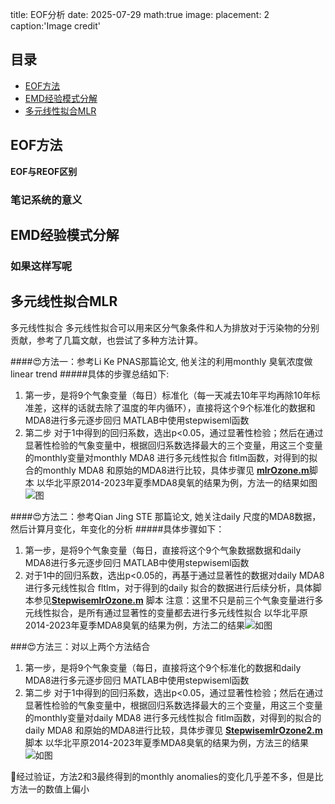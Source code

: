 title:  EOF分析
date: 2025-07-29
math:true
image:
	placement: 2
	caption:'Image credit'
## 目录
  * [EOF方法](#EOF方法)
  * [EMD经验模式分解](#经验模式分解)
  * [多元线性拟合MLR](#多元线性拟合MLR)

## EOF方法

**EOF与REOF区别**

### 笔记系统的意义

## EMD经验模式分解

### 如果这样写呢
















## 多元线性拟合MLR

多元线性拟合
多元线性拟合可以用来区分气象条件和人为排放对于污染物的分别贡献，参考了几篇文献，也尝试了多种方法计算。

####😍方法一：参考Li Ke PNAS那篇论文, 他关注的利用monthly 臭氧浓度做linear trend 
#####具体的步骤总结如下: 
1. 第一步，是将9个气象变量（每日）标准化（每一天减去10年平均再除10年标准差，这样的话就去除了温度的年内循环），直接将这个9个标准化的数据和MDA8进行多元逐步回归 MATLAB中使用stepwiseml函数
2. 第二步 对于1中得到的回归系数，选出p<0.05，通过显著性检验；然后在通过显著性检验的气象变量中，根据回归系数选择最大的三个变量，用这三个变量的monthly变量对monthly MDA8 进行多元线性拟合 fitlm函数，对得到的拟合的monthly MDA8 和原始的MDA8进行比较，具体步骤见 [**mlrOzone.m**](../files/mlrOzone.m)脚本
以华北平原2014-2023年夏季MDA8臭氧的结果为例，方法一的结果如图 ![图](../images/20240809_1.jpg)

####😍方法二：参考Qian Jing STE 那篇论文, 她关注daily 尺度的MDA8数据，然后计算月变化，年变化的分析
#####具体步骤如下：
1. 第一步，是将9个气象变量（每日，直接将这个9个气象数据数据和daily MDA8进行多元逐步回归 MATLAB中使用stepwiseml函数
2. 对于1中的回归系数，选出p<0.05的，再基于通过显著性的数据对daily MDA8进行多元线性拟合 fltlm，对于得到的daily 拟合的数据进行后续分析，具体脚本参见[**StepwisemlrOzone.m**](../files/StepwisemlrOzone.m) 脚本 
注意：这里不只是前三个气象变量进行多元线性拟合，是所有通过显著性的变量都去进行多元线性拟合
以华北平原2014-2023年夏季MDA8臭氧的结果为例，方法二的结果![如图](../images/20240809_2.jpg)

###😍方法三：对以上两个方法结合
1. 第一步，是将9个气象变量（每日，直接将这个9个标准化的数据和daily MDA8进行多元逐步回归 MATLAB中使用stepwiseml函数
2. 第二步 对于1中得到的回归系数，选出p<0.05，通过显著性检验；然后在通过显著性检验的气象变量中，根据回归系数选择最大的三个变量，用这三个变量的monthly变量对daily MDA8 进行多元线性拟合 fitlm函数，对得到的拟合的daily MDA8 和原始的MDA8进行比较，具体步骤见 [**StepwisemlrOzone2.m**](../files/StepwisemlrOzone2.m)脚本
以华北平原2014-2023年夏季MDA8臭氧的结果为例，方法三的结果![如图](../images/20240809_3.jpg)

💛经过验证，方法2和3最终得到的monthly anomalies的变化几乎差不多，但是比方法一的数值上偏小

